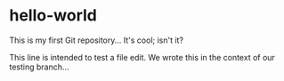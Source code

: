 # hello-world
This is my first Git repository... It's cool; isn't it?

This line is intended to test a file edit.
We wrote this in the context of our testing branch...

